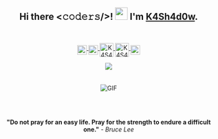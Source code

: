 <p>
    <br>
    <h2 align="middle">
        Hi there <𝚌𝚘𝚍𝚎𝚛𝚜/>! <img src="https://github.com/TheDudeThatCode/TheDudeThatCode/blob/master/Assets/Hi.gif" width="29px"> I'm <b><a href="https://github.com/K4Sh4d0w">K4Sh4d0w</a></b>.
    </h2>
    <br>
</p>

<p align="middle">
<a href="https://www.linkedin.com/in/chirazi-alexandru-a6b013216/">
  <img align="middle" alt="K4S4h4d0w's LinkedIN" width="22px" src="https://raw.githubusercontent.com/peterthehan/peterthehan/master/assets/linkedin.svg" />
</a>
<a href="https://open.spotify.com/user/dtkixjsti1ip2kfp27rgenr37">
  <img align="middle" alt="K4S4h4d0w's Spotify" width="22px" src="https://raw.githubusercontent.com/peterthehan/peterthehan/master/assets/spotify.svg" />
</a>
<a align="middle"href="https://www.twitch.tv/k4sh4d0w">
 <img align="middle" alt="K4S4h4d0w's Twitch" height="32" width="32" src="https://raw.githubusercontent.com/peterthehan/peterthehan/master/assets/twitch.svg">
</a>
<a href="https://www.youtube.com/channel/UCNoDz9xPA2ncGmgdb-zvLSg">
 <img align="middle" alt="K4S4h4d0w's Youtube" height="32" width="32" src="https://raw.githubusercontent.com/peterthehan/peterthehan/master/assets/youtube.svg">
</a>
<a href="https://www.facebook.com/chirazi.alexandru">
  <img align="middle" alt="K4Sh4d0w's Facebook" width="22px" src="https://raw.githubusercontent.com/peterthehan/peterthehan/master/assets/facebook.svg" />
</a>
</p>

<p align="center">
    <img align="middle" src="https://github-readme-stats.vercel.app/api?username=K4Sh4d0w&show_icons=true&title_color=fff&icon_color=79ff97&text_color=9f9f9f&bg_color=151515" />
        <br>
        <br>
        <br>
    <img align="middle" alt="GIF" src="https://i.pinimg.com/originals/e4/26/70/e426702edf874b181aced1e2fa5c6cde.gif" />
</p>
<br>
<br>

<p align="middle"> <b>"Do not pray for an easy life. Pray for the strength to endure a difficult one."</b> - <i>Bruce Lee</i> </p>
